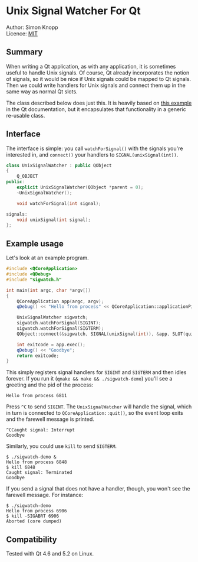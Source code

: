 Unix Signal Watcher For Qt
==========================

Author: Simon Knopp  
Licence: [MIT](http://opensource.org/licenses/MIT)  


## Summary

When writing a Qt application, as with any application, it is sometimes useful
to handle Unix signals. Of course, Qt already incorporates the notion of
signals, so it would be nice if Unix signals could be mapped to Qt signals. Then
we could write handlers for Unix signals and connect them up in the same way as
normal Qt slots. 

The class described below does just this. It is heavily based on [this
example](http://qt-project.org/doc/qt-5.0/qtdoc/unix-signals.html) in the Qt
documentation, but it encapsulates that functionality in a generic re-usable
class.

## Interface

The interface is simple: you call `watchForSignal()` with the signals you're
interested in, and `connect()` your handlers to `SIGNAL(unixSignal(int))`.

``` c++
class UnixSignalWatcher : public QObject
{
    Q_OBJECT
public:
    explicit UnixSignalWatcher(QObject *parent = 0);
    ~UnixSignalWatcher();

    void watchForSignal(int signal);

signals:
    void unixSignal(int signal);
};
```

## Example usage

Let's look at an example program.

``` c++
#include <QCoreApplication>
#include <QDebug>
#include "sigwatch.h"

int main(int argc, char *argv[])
{
    QCoreApplication app(argc, argv);
    qDebug() << "Hello from process" << QCoreApplication::applicationPid();

    UnixSignalWatcher sigwatch;
    sigwatch.watchForSignal(SIGINT);
    sigwatch.watchForSignal(SIGTERM);
    QObject::connect(&sigwatch, SIGNAL(unixSignal(int)), &app, SLOT(quit()));

    int exitcode = app.exec();
    qDebug() << "Goodbye";
    return exitcode;
}
```

This simply registers signal handlers for `SIGINT` and `SIGTERM` and then idles
forever. If you run it (`qmake && make && ./sigwatch-demo`) you'll see a
greeting and the pid of the process:

    Hello from process 6811

Press `^C` to send `SIGINT`. The `UnixSignalWatcher` will handle the signal,
which in turn is connected to `QCoreApplication::quit()`, so the event loop
exits and the farewell message is printed.

    ^CCaught signal: Interrupt 
    Goodbye

Similarly, you could use `kill` to send `SIGTERM`.

    $ ./sigwatch-demo &
    Hello from process 6848
    $ kill 6848
    Caught signal: Terminated
    Goodbye

If you send a signal that does not have a handler, though, you won't see the
farewell message. For instance:

    $ ./sigwatch-demo
    Hello from process 6906
    $ kill -SIGABRT 6906
    Aborted (core dumped)

## Compatibility

Tested with Qt 4.6 and 5.2 on Linux.

